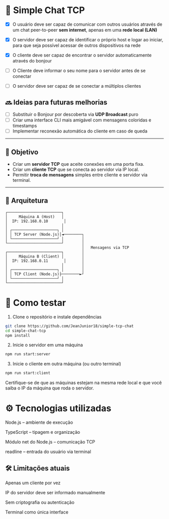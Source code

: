 # 💬 Simple Chat TCP

- [x] O usuário deve ser capaz de comunicar com outros usuários através de um chat peer-to-peer **sem internet**, apenas em uma **rede local (LAN)**

- [x] O servidor deve ser capaz de identificar o próprio host e logar ao iniciar, para que seja possível acessar de outros dispositivos na rede

- [x] O cliente deve ser capaz de encontrar o servidor automaticamente através do bonjour

- [ ] O Cliente deve informar o seu nome para o servidor antes de se conectar

- [ ] O servidor deve ser capaz de se conectar a múltiplos clientes

## 🔜 Ideias para futuras melhorias

- [ ] Substituir o Bonjour por descoberta via **UDP Broadcast** puro
- [ ] Criar uma interface CLI mais amigável com mensagens coloridas e timestamps
- [ ] Implementar reconexão automática do cliente em caso de queda

---

## 🧠 Objetivo

- Criar um **servidor TCP** que aceite conexões em uma porta fixa.
- Criar um **cliente TCP** que se conecta ao servidor via IP local.
- Permitir **troca de mensagens** simples entre cliente e servidor via terminal.

---

## 🧩 Arquitetura

```plaintext
┌────────────────────────┐
│     Máquina A (Host)   │
│  IP: 192.168.0.10       │
│                        │
│ ┌────────────────────┐ │
│ │ TCP Server (Node.js)│◄────────┐
│ └────────────────────┘ │        │
└────────────────────────┘        │
                                  │   Mensagens via TCP
┌────────────────────────┐        │
│     Máquina B (Client) │        │
│  IP: 192.168.0.11       │       │
│                        │        │
│ ┌────────────────────┐ │        │
│ │ TCP Client (Node.js)├────────►┘
│ └────────────────────┘ │
└────────────────────────┘
```

# 🚀 Como testar

1. Clone o repositório e instale dependências
```bash
git clone https://github.com/JeanJunior18/simple-tcp-chat
cd simple-chat-tcp
npm install
```
2. Inicie o servidor em uma máquina
```bash
npm run start:server
```
3. Inicie o cliente em outra máquina (ou outro terminal)
```bash
npm run start:client
```
Certifique-se de que as máquinas estejam na mesma rede local e que você saiba o IP da máquina que roda o servidor.

# ⚙️ Tecnologias utilizadas
Node.js – ambiente de execução

TypeScript – tipagem e organização

Módulo net do Node.js – comunicação TCP

readline – entrada do usuário via terminal

## 🛠 Limitações atuais
Apenas um cliente por vez

IP do servidor deve ser informado manualmente

Sem criptografia ou autenticação

Terminal como única interface

